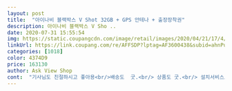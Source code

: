 ```yaml
---
layout: post 
title:  "아이나비 블랙박스 V Shot 32GB + GPS 안테나 + 출장장착권" 
description: 아이나비 블랙박스 V Sho ..
date: 2020-07-31 15:55:54 
img: https://static.coupangcdn.com/image/retail/images/2020/04/21/17/4/63a6fbd3-012f-43fe-bd53-79ba12479a04.jpg 
linkUrl: https://link.coupang.com/re/AFFSDP?lptag=AF3600438&subid=ahnPublicAsk&pageKey=1491987537&itemId=2561181723&vendorItemId=70553657587&traceid=V0-113-10ec4c32c5aecfff 
categories: [1018] 
color: 4374D9 
price: 163130 
author: Ask View Shop 
cont:  "기사님도 친절하시고 좋아용<br/>배송도  굿.<br/> 상품도 굿.<br/> 설치서비스도 칭찬드려요<br/>출장 기사님 완전 친절 짱짱짱  감사해요<br/>" 
---
```

